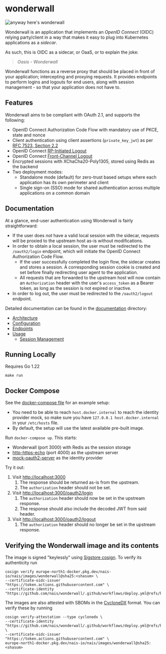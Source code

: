 # wonderwall

![anyway here's wonderwall](https://i.imgur.com/NhRLEej.png)

Wonderwall is an application that implements an _OpenID Connect_ (OIDC) relying party/client in a way that makes it 
easy to plug into Kubernetes applications as a _sidecar_.

As such, this is OIDC as a sidecar, or OaaS, or to explain the joke: 

> _Oasis - Wonderwall_

Wonderwall functions as a reverse proxy that should be placed in front of your application; intercepting and proxying requests.
It provides endpoints to perform logins and logouts for end users, along with session management - so that your application does not have to.

## Features

Wonderwall aims to be compliant with OAuth 2.1, and supports the following:

- OpenID Connect Authorization Code Flow with mandatory use of PKCE, state and nonce
- Client authentication using client assertions (`private_key_jwt`) as
  per [RFC 7523, Section 2.2](https://datatracker.ietf.org/doc/html/rfc7523)
- OpenID Connect [RP-Initiated Logout](https://openid.net/specs/openid-connect-rpinitiated-1_0.html)
- OpenID Connect [Front-Channel Logout](https://openid.net/specs/openid-connect-frontchannel-1_0.html)
- Encrypted sessions with XChaCha20-Poly1305, stored using Redis as the backend
- Two deployment modes:
  - Standalone mode (default) for zero-trust based setups where each application has its own perimeter and client
  - Single sign-on (SSO) mode for shared authentication across multiple applications on a common domain

## Documentation

At a glance, end-user authentication using Wonderwall is fairly straightforward:

- If the user does _not_ have a valid local session with the sidecar, requests will be proxied to the upstream host as-is without modifications.
- In order to obtain a local session, the user must be redirected to the `/oauth2/login` endpoint, which will initiate the
  OpenID Connect Authorization Code Flow.
    - If the user successfully completed the login flow, the sidecar creates and stores a session. A corresponding session cookie is created and set before finally redirecting user agent to the application.
    - All requests that are forwarded to the upstream host will now contain an `Authorization` header with the user's `access_token` as a Bearer token, as long as the session is not expired or inactive.
- In order to log out, the user must be redirected to the `/oauth2/logout` endpoint.

Detailed documentation can be found in the [documentation](docs) directory:

- [Architecture](docs/architecture.md)
- [Configuration](docs/configuration.md)
- [Endpoints](docs/endpoints.md)
- [Usage](docs/usage.md)
  - [Session Management](docs/sessions.md)

## Running Locally

Requires Go 1.22

`make run`

## Docker Compose

See the [docker-compose file](docker-compose.yml) for an example setup:

- You need to be able to reach `host.docker.internal` to reach the identity provider mock, so make sure you
  have `127.0.0.1 host.docker.internal` in your `/etc/hosts` file.
- By default, the setup will use the latest available pre-built image.

Run `docker-compose up`. This starts:

- Wonderwall (port 3000) with Redis as the session storage
- [http-https-echo](https://hub.docker.com/r/mendhak/http-https-echo) (port 4000) as the upstream server
- [mock-oauth2-server](https://github.com/navikt/mock-oauth2-server) as the identity provider

Try it out:

1. Visit <http://localhost:3000>
    1. The response should be returned as-is from the upstream.
    2. The `authorization` header should not be set.
2. Visit <http://localhost:3000/oauth2/login>
    1. The `authorization` header should now be set in the upstream response.
    2. The response should also include the decoded JWT from said header.
3. Visit <http://localhost:3000/oauth2/logout>
    1. The `authorization` header should no longer be set in the upstream response.

## Verifying the Wonderwall image and its contents

The image is signed "keylessly" using [Sigstore cosign](https://github.com/sigstore/cosign).
To verify its authenticity run
```
cosign verify europe-north1-docker.pkg.dev/nais-io/nais/images/wonderwall@sha25:<shasum> \
--certificate-oidc-issuer "https://token.actions.githubusercontent.com" \
--certificate-identity "https://github.com/nais/wonderwall/.github/workflows/deploy.yml@refs/heads/master"
```

The images are also attested with SBOMs in the [CycloneDX](https://cyclonedx.org/) format.
You can verify these by running
```
cosign verify-attestation --type cyclonedx \
--certificate-identity "https://github.com/nais/wonderwall/.github/workflows/deploy.yml@refs/heads/master" \
--certificate-oidc-issuer "https://token.actions.githubusercontent.com" \
europe-north1-docker.pkg.dev/nais-io/nais/images/wonderwall@sha25:<shasum>
```
